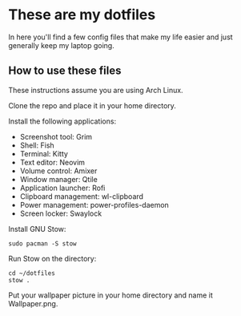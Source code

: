 # These are my dotfiles 
In here you'll find a few config files that make my life easier and just 
generally keep my laptop going.

## How to use these files
These instructions assume you are using Arch Linux.

Clone the repo and place it in your home directory.

Install the following applications:
- Screenshot tool: Grim
- Shell: Fish
- Terminal: Kitty 
- Text editor: Neovim
- Volume control: Amixer
- Window manager: Qtile
- Application launcher: Rofi
- Clipboard management: wl-clipboard
- Power management: power-profiles-daemon
- Screen locker: Swaylock

Install GNU Stow:
```fish
sudo pacman -S stow
```

Run Stow on the directory:
```fish
cd ~/dotfiles
stow .
```
Put your wallpaper picture in your home directory and name it Wallpaper.png.
